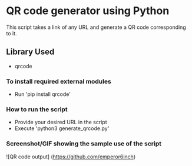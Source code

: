 # QR code generator using Python
This script takes a link of any URL and generate a QR code corresponding to it.


## Library Used
* qrcode

### To install required external modules
* Run 'pip install qrcode'

### How to run the script
- Provide your desired URL in the script
- Execute 'python3 generate_qrcode.py'

### Screenshot/GIF showing the sample use of the script

![QR code output] (https://github.com/emperor6inch)